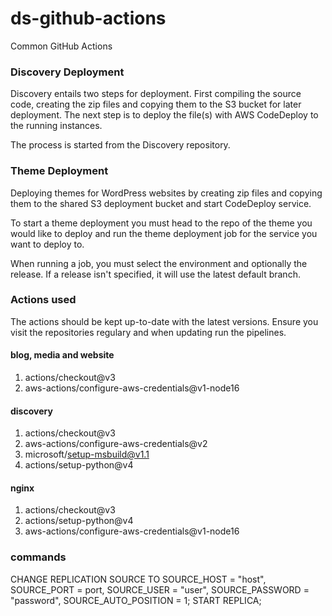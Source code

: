 # ds-github-actions
Common GitHub Actions
### Discovery Deployment
Discovery entails two steps for deployment. First compiling the source code, creating the zip files and copying them to the S3 bucket for later deployment.
The next step is to deploy the file(s) with AWS CodeDeploy to the running instances.

The process is started from the Discovery repository.

### Theme Deployment
Deploying themes for WordPress websites by creating zip files and copying them to the shared S3 deployment bucket and start CodeDeploy service.  

To start a theme deployment you must head to the repo of the theme you would like to deploy and run the theme deployment job for the service you want to deploy to.

When running a job, you must select the environment and optionally the release. If a release isn't specified, it will use the latest default branch.

### Actions used
The actions should be kept up-to-date with the latest versions. Ensure you visit the repositories regulary and when updating run the pipelines.
#### blog, media and website
1) actions/checkout@v3
2) aws-actions/configure-aws-credentials@v1-node16
#### discovery
1) actions/checkout@v3
2) aws-actions/configure-aws-credentials@v2
3) microsoft/setup-msbuild@v1.1
4) actions/setup-python@v4
#### nginx
1) actions/checkout@v3
2) actions/setup-python@v4
3) aws-actions/configure-aws-credentials@v1-node16

### commands
CHANGE REPLICATION SOURCE TO SOURCE_HOST = "host", SOURCE_PORT = port, SOURCE_USER = "user", SOURCE_PASSWORD = "password", SOURCE_AUTO_POSITION = 1;
START REPLICA;
